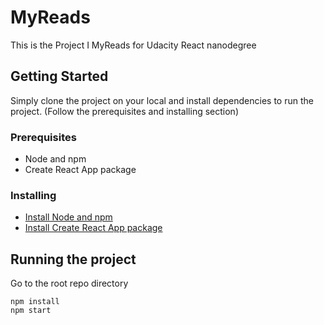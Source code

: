 # MyReads

This is the Project I MyReads for Udacity React nanodegree

## Getting Started

Simply clone the project on your local and install dependencies to run the project. (Follow the prerequisites and installing section)

### Prerequisites

* Node and npm
* Create React App package

### Installing

* [Install Node and npm](https://nodejs.org/en/download/)
* [Install Create React App package](https://github.com/facebookincubator/create-react-app)

## Running the project

Go to the root repo directory

```
npm install
npm start
```
